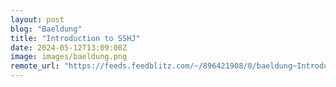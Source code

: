 ```yaml
---
layout: post
blog: "Baeldung"
title: "Introduction to SSHJ"
date: 2024-05-12T13:09:00Z
image: images/baeldung.png
remote_url: "https://feeds.feedblitz.com/~/896421908/0/baeldung~Introduction-to-SSHJ"
---
```

